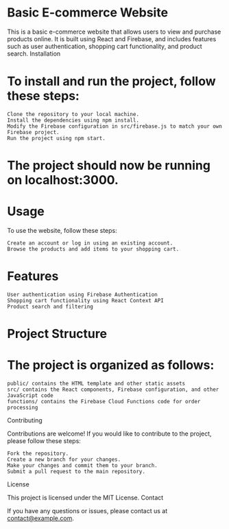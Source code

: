 # Basic E-commerce Website

This is a basic e-commerce website that allows users to view and purchase products online. It is built using React and Firebase, and includes features such as user authentication, shopping cart functionality, and product search.
Installation

# To install and run the project, follow these steps:

    Clone the repository to your local machine.
    Install the dependencies using npm install.
    Modify the Firebase configuration in src/firebase.js to match your own Firebase project.
    Run the project using npm start.

# The project should now be running on localhost:3000.
# Usage

To use the website, follow these steps:

    Create an account or log in using an existing account.
    Browse the products and add items to your shopping cart.

# Features

    User authentication using Firebase Authentication
    Shopping cart functionality using React Context API
    Product search and filtering

# Project Structure

# The project is organized as follows:

    public/ contains the HTML template and other static assets
    src/ contains the React components, Firebase configuration, and other JavaScript code
    functions/ contains the Firebase Cloud Functions code for order processing

Contributing

Contributions are welcome! If you would like to contribute to the project, please follow these steps:

    Fork the repository.
    Create a new branch for your changes.
    Make your changes and commit them to your branch.
    Submit a pull request to the main repository.

License

This project is licensed under the MIT License.
Contact

If you have any questions or issues, please contact us at contact@example.com.